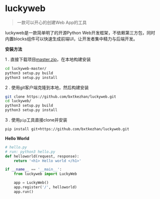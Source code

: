# luckyweb
> 一款可以开心的创建Web App的工具

luckyweb是一款简单明了的开源Python Web开发框架，不依赖第三方包，同时内置blocks组件可以快速生成前端UI，让开发者集中精力与后端开发。

**安装方法**

1 . 直接下载项目[master.zip](https://github.com/bxtkezhan/luckyweb/archive/master.zip)，在本地构建安装

```bash
cd luckyweb-master/
python3 setup.py build
python3 setup.py install
```

2 . 使用git客户端克隆到本地，然后构建安装

```bash
git clone https://github.com/bxtkezhan/luckyweb.git
cd luckyweb/
python3 setup.py build
python3 setup.py install
```

3 . 使用`pip`工具直接clone并安装

```bash
pip install git+https://github.com/bxtkezhan/luckyweb.git
```

**Hello World**

```python
# hello.py
# run: python3 hello.py
def helloworld(request, response):
    return '<h1> Hello world </h1>'

if __name__ == '__main__':
    from luckyweb import LuckyWeb

    app = LuckyWeb()
    app.register('/', helloworld)
    app.run()
```